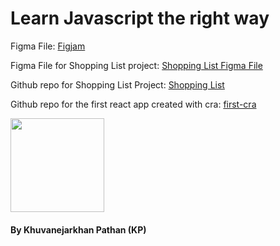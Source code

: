 # Learn Javascript the right way

Figma File: [Figjam](https://www.figma.com/board/1UVQmxCgZezluQixModIts/Frontend-Dev?node-id=0-1&t=1q7ogSSl1nZZVMHD-0 "Visual Discussion")

Figma File for Shopping List project: [Shopping List Figma File](https://www.figma.com/design/5YL2HfPr38GqAprYQIcgrv/Shopping-List?node-id=0-1&t=LEaKUmMkqdySOReM-0 "Figma file for shopping list project")

Github repo for Shopping List Project: [Shopping List](https://github.com/kpwebdev/shopping-list "repo for shopping list")

Github repo for the first react app created with cra: [first-cra](https://github.com/kpwebdev/first-cra "github repo link for the first react app created with create-react-app for learning purpose")

<img src="https://github.com/kpwebdev/teaching-js/assets/132255149/d1d5e395-94d4-4f26-a2cd-38ca756e95b7" width="150" height />

#### By Khuvanejarkhan Pathan (KP)
